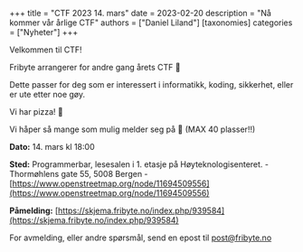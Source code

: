 +++
title = "CTF 2023 14. mars"
date = 2023-02-20
description = "Nå kommer vår årlige CTF"
authors = ["Daniel Liland"]
[taxonomies]
categories = ["Nyheter"]
+++

Velkommen til CTF!

Fribyte arrangerer for andre gang årets CTF 🚩

Dette passer for deg som er interessert i informatikk, koding, sikkerhet, eller
er ute etter noe gøy.

Vi har pizza! 🍕

Vi håper så mange som mulig melder seg på 🫶 (MAX 40 plasser!!)

**Dato:** 14. mars kl 18:00

**Sted:** Programmerbar, lesesalen i 1. etasje på Høyteknologisenteret. -
Thormøhlens gate 55, 5008 Bergen -
[https://www.openstreetmap.org/node/11694509556](https://www.openstreetmap.org/node/11694509556)

**Påmelding:**
[https://skjema.fribyte.no/index.php/939584](https://skjema.fribyte.no/index.php/939584)

For avmelding, eller andre spørsmål, send en epost til post@fribyte.no
